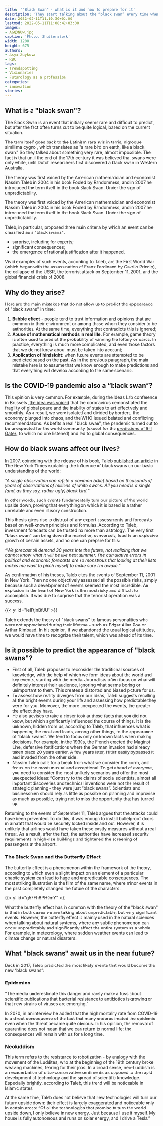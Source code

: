 ```yaml
---
title: '"Black Swan" - what is it and how to prepare for it'
description: 'They start talking about the “black swan” every time when some kind of global event occurs in the world that no one expected. We understand what is behind this term and whether it is possible to predict when the next'
date: 2022-05-11T11:10:56+03:00
lastmod: 2022-05-11T11:08:42+03:00
images:
- AGQ3NUw.jpg
caption: 'Photo: Shutterstock'
width: 1200
height: 675
authors:
- Asya Zuykova
- RBC
tags:
- Trendspotting
- Visionaries
- Futurology as a profession
categories:
- innovation
stories:
---
```


## What is a "black swan"?

The Black Swan is an event that initially seems rare and difficult to predict, but after the fact often turns out to be quite logical, based on the current situation.

The term itself goes back to the Latinism rara avis in terris, nigroque simillima cygno , which translates as "a rare bird on earth, like a black swan." So they talked about something very rare, almost impossible. The fact is that until the end of the 17th century it was believed that swans were only white, until Dutch researchers first discovered a black swan in Western Australia.

The theory was first voiced by the American mathematician and economist Nassim Taleb in 2004 in his book Fooled by Randomness, and in 2007 he introduced the term itself in the book Black Swan. Under the sign of unpredictability.

The theory was first voiced by the American mathematician and economist Nassim Taleb in 2004 in his book Fooled by Randomness, and in 2007 he introduced the term itself in the book Black Swan. Under the sign of unpredictability.

Taleb, in particular, proposed three main criteria by which an event can be classified as a "black swans":

- surprise, including for experts;
- significant consequences;
- the emergence of rational justification after it happened.

Vivid examples of such events, according to Taleb, are the First World War (which began with the assassination of Franz Ferdinand by Gavrilo Princip), the collapse of the USSR, the terrorist attack on September 11, 2001, and the global financial crisis of 2008.

## Why do they arise?

Here are the main mistakes that do not allow us to predict the appearance of "black swans" in time:

1. **Bubble effect**  - people tend to trust information and opinions that are common in their environment or among those whom they consider to be authorities. At the same time, everything that contradicts this is ignored;
2. **Abuse of mathematical methods in real life.** For example, game theory is often used to predict the probability of winning the lottery or cards. In practice, everything is much more complicated, and even those factors that we do not know about must be taken into account;
3. **Application of hindsight:** when future events are attempted to be predicted based on the past. As in the previous paragraph, the main mistake here is to assume that we know enough to make predictions and that everything will develop according to the same scenario.

## Is the COVID-19 pandemic also a “black swan”?

This opinion is very common. For example, during the Ideas Lab conference in Brussels ,[the idea was voiced](https://rg.ru/2020/03/23/pochemu-eksperty-nazvali-koronavirus-chernym-lebedem.html) that the coronavirus demonstrated the fragility of global peace and the inability of states to act effectively and smoothly. As a result, we were isolated and divided by borders, the economy plunged into chaos, and the WHO issued belated and conflicting recommendations. As befits a real "black swan", the pandemic turned out to be unexpected for the world community (except for the [predictions of Bill Gates](https://www.ted.com/talks/bill_gates_the_next_outbreak_we_re_not_ready/), to which no one listened) and led to global consequences.

## How do black swans affect our lives?

In 2007, coinciding with the release of his book, Taleb [published an article](https://www.nytimes.com/2007/04/22/books/chapters/0422-1st-tale.html) in The New York Times explaining the influence of black swans on our basic understanding of the world:

*“A single observation can refute a common belief based on thousands of years of observations of millions of white swans. All you need is a single (and, as they say, rather ugly) black bird.”*

In other words, such events fundamentally turn our picture of the world upside down, proving that everything on which it is based is a rather unreliable and even illusory construction.

This thesis gives rise to distrust of any expert assessments and forecasts based on well-known principles and formulas. According to Taleb, investment forecasts can be trusted no more than astrology. The very first “black swan” can bring down the market or, conversely, lead to an explosive growth of certain assets, and no one can prepare for this:

*“We forecast oil demand 30 years into the future, not realizing that we cannot know what it will be like next summer. The cumulative errors in political and economic forecasts are so monstrous that looking at their lists makes me want to pinch myself to make sure I'm awake."*

As confirmation of his theses, Taleb cites the events of September 11, 2001 in New York. Then no one objectively assessed all the possible risks, simply because such a development of events seemed the most incredible. An explosion in the heart of New York is the most risky and difficult to accomplish. It was due to surprise that the terrorist operation was a success.

{{< yt id="ieIFtjnBfJU" >}}

Taleb extends the theory of "black swans" to famous personalities who were not appreciated during their lifetime - such as Edgar Allan Poe or Arthur Rimbaud. In his opinion, if we abandoned the usual logical attitudes, we would have time to recognize their talent, which was ahead of its time.

## Is it possible to predict the appearance of "black swans"?

- First of all, Taleb proposes to reconsider the traditional sources of knowledge, with the help of which we form ideas about the world and key events, starting with the media. Journalists often focus on what will definitely interest their audience, ignoring what seems boring or unimportant to them. This creates a distorted and biased picture for us.
- To assess how reality diverges from our ideas, Taleb suggests recalling all the bright events during your life and assessing how predictable they were for you. Moreover, the more unexpected the events, the greater the effect they have.
- He also advises to take a closer look at those facts that you did not know, but which significantly influenced the course of things. It is the unknown, hidden from us, according to Taleb, that influences what is happening the most and leads, among other things, to the appearance of “black swans”. We tend to focus only on known facts when making decisions. For example, in the 1930s, the French erected the Maginot Line, defensive fortifications where the German invasion had already taken place 20 years earlier. A few years later, Hitler easily bypassed it and invaded from the other side.
- Nassim Taleb calls for a break from what we consider the norm, and focus on the most unusual and exceptional. To get ahead of everyone, you need to consider the most unlikely scenarios and offer the most unexpected ideas: “Contrary to the claims of social scientists, almost all important discoveries and technical inventions were not the result of strategic planning - they were just “black swans”. Scientists and businessmen should rely as little as possible on planning and improvise as much as possible, trying not to miss the opportunity that has turned up.

Returning to the events of September 11, Taleb argues that the attacks could have been prevented. To do this, it was enough to install bulletproof doors in aircraft that would be securely locked inside and out. However, it is unlikely that airlines would have taken these costly measures without a real threat. As a result, after the fact, the authorities have increased security requirements in high-rise buildings and tightened the screening of passengers at the airport.

### The Black Swan and the Butterfly Effect

The butterfly effect is a phenomenon within the framework of the theory, according to which even a slight impact on an element of a particular chaotic system can lead to huge and unpredictable consequences. The most striking illustration is the film of the same name, where minor events in the past completely changed the future of the characters.

{{< yt id="g5FFh8PH0mY" >}}

What the butterfly effect has in common with the theory of the "black swan" is that in both cases we are talking about unpredictable, but very significant events. However, the butterfly effect is mainly used in the natural sciences when talking about natural systems, where any subtle phenomenon can occur unpredictably and significantly affect the entire system as a whole. For example, in meteorology, where sudden weather events can lead to climate change or natural disasters.

## What "black swans" await us in the near future?

Back in 2017, Taleb predicted the most likely events that would become the new “black swans”:

### Epidemics

“The media underestimate this danger and rarely make a fuss about scientific publications that bacterial resistance to antibiotics is growing or that new strains of viruses are emerging.”

In 2020, in an interview he added that the high mortality rate from COVID-19 is a direct consequence of the fact that many underestimated the epidemic even when the threat became quite obvious. In his opinion, the removal of quarantine does not mean that we can return to normal life: the consequences will remain with us for a long time.

### Neoluddism

This term refers to the resistance to robotization - by analogy with the movement of the Luddites, who at the beginning of the 19th century broke weaving machines, fearing for their jobs. In a broad sense, neo-Luddism is an exacerbation of ultra-conservative sentiments as opposed to the rapid development of technology and the spread of scientific knowledge. Especially brightly, according to Taleb, this trend will be noticeable in Islamic states.

At the same time, Taleb does not believe that new technologies will turn our future upside down: their effect is largely exaggerated and noticeable only in certain areas: “Of all the technologies that promise to turn the world upside down, I only believe in new energy. Just because I use it myself. My house is fully autonomous and runs on solar energy, and I drive a Tesla.”
